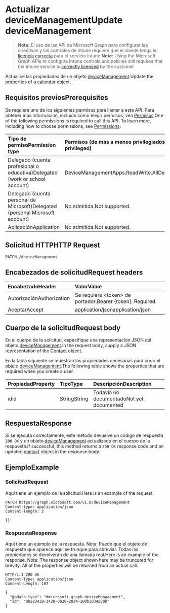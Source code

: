 # <a name="update-devicemanagement"></a><span data-ttu-id="0d435-101">Actualizar deviceManagement</span><span class="sxs-lookup"><span data-stu-id="0d435-101">Update deviceManagement</span></span>

> <span data-ttu-id="0d435-102">**Nota:** El uso de las API de Microsoft Graph para configurar las directivas y los controles de Intune requiere que el cliente tenga la [licencia correcta](https://go.microsoft.com/fwlink/?linkid=839381) para el servicio Intune.</span><span class="sxs-lookup"><span data-stu-id="0d435-102">**Note:** Using the Microsoft Graph APIs to configure Intune controls and policies still requires that the Intune service is [correctly licensed](https://go.microsoft.com/fwlink/?linkid=839381) by the customer.</span></span>

<span data-ttu-id="0d435-103">Actualice las propiedades de un objeto [deviceManagement](../resources/intune_wip_devicemanagement.md).</span><span class="sxs-lookup"><span data-stu-id="0d435-103">Update the properties of a [calendar](../resources/intune_wip_devicemanagement.md) object.</span></span>
## <a name="prerequisites"></a><span data-ttu-id="0d435-104">Requisitos previos</span><span class="sxs-lookup"><span data-stu-id="0d435-104">Prerequisites</span></span>
<span data-ttu-id="0d435-p101">Se requiere uno de los siguientes permisos para llamar a esta API. Para obtener más información, incluido cómo elegir permisos, vea [Permisos](../../../concepts/permissions_reference.md).</span><span class="sxs-lookup"><span data-stu-id="0d435-p101">One of the following permissions is required to call this API. To learn more, including how to choose permissions, see [Permissions](../../../concepts/permissions_reference.md).</span></span>

|<span data-ttu-id="0d435-107">Tipo de permiso</span><span class="sxs-lookup"><span data-stu-id="0d435-107">Permission type</span></span>|<span data-ttu-id="0d435-108">Permisos (de más a menos privilegiados)</span><span class="sxs-lookup"><span data-stu-id="0d435-108">Permissions (from least to most privileged)</span></span>|
|:---|:---|
|<span data-ttu-id="0d435-109">Delegado (cuenta profesional o educativa)</span><span class="sxs-lookup"><span data-stu-id="0d435-109">Delegated (work or school account)</span></span>|<span data-ttu-id="0d435-110">DeviceManagementApps.ReadWrite.All</span><span class="sxs-lookup"><span data-stu-id="0d435-110">DeviceManagementApps.ReadWrite.All</span></span>|
|<span data-ttu-id="0d435-111">Delegado (cuenta personal de Microsoft)</span><span class="sxs-lookup"><span data-stu-id="0d435-111">Delegated (personal Microsoft account)</span></span>|<span data-ttu-id="0d435-112">No admitida.</span><span class="sxs-lookup"><span data-stu-id="0d435-112">Not supported.</span></span>|
|<span data-ttu-id="0d435-113">Aplicación</span><span class="sxs-lookup"><span data-stu-id="0d435-113">Application</span></span>|<span data-ttu-id="0d435-114">No admitida.</span><span class="sxs-lookup"><span data-stu-id="0d435-114">Not supported.</span></span>|

## <a name="http-request"></a><span data-ttu-id="0d435-115">Solicitud HTTP</span><span class="sxs-lookup"><span data-stu-id="0d435-115">HTTP Request</span></span>
<!-- {
  "blockType": "ignored"
}
-->
``` http
PATCH /deviceManagement
```

## <a name="request-headers"></a><span data-ttu-id="0d435-116">Encabezados de solicitud</span><span class="sxs-lookup"><span data-stu-id="0d435-116">Request headers</span></span>
|<span data-ttu-id="0d435-117">Encabezado</span><span class="sxs-lookup"><span data-stu-id="0d435-117">Header</span></span>|<span data-ttu-id="0d435-118">Valor</span><span class="sxs-lookup"><span data-stu-id="0d435-118">Value</span></span>|
|:---|:---|
|<span data-ttu-id="0d435-119">Autorización</span><span class="sxs-lookup"><span data-stu-id="0d435-119">Authorization</span></span>|<span data-ttu-id="0d435-120">Se requiere &lt;token&gt; de portador.</span><span class="sxs-lookup"><span data-stu-id="0d435-120">Bearer {token}. Required.</span></span>|
|<span data-ttu-id="0d435-121">Aceptar</span><span class="sxs-lookup"><span data-stu-id="0d435-121">Accept</span></span>|<span data-ttu-id="0d435-122">application/json</span><span class="sxs-lookup"><span data-stu-id="0d435-122">application/json</span></span>|

## <a name="request-body"></a><span data-ttu-id="0d435-123">Cuerpo de la solicitud</span><span class="sxs-lookup"><span data-stu-id="0d435-123">Request body</span></span>
<span data-ttu-id="0d435-124">En el cuerpo de la solicitud, especifique una representación JSON del objeto [deviceManagement](../resources/intune_wip_devicemanagement.md).</span><span class="sxs-lookup"><span data-stu-id="0d435-124">In the request body, supply a JSON representation of the [Contact](../resources/intune_wip_devicemanagement.md) object.</span></span>

<span data-ttu-id="0d435-125">En la tabla siguiente se muestran las propiedades necesarias para crear el objeto [deviceManagement](../resources/intune_wip_devicemanagement.md).</span><span class="sxs-lookup"><span data-stu-id="0d435-125">The following table shows the properties that are required when you create a user.</span></span>

|<span data-ttu-id="0d435-126">Propiedad</span><span class="sxs-lookup"><span data-stu-id="0d435-126">Property</span></span>|<span data-ttu-id="0d435-127">Tipo</span><span class="sxs-lookup"><span data-stu-id="0d435-127">Type</span></span>|<span data-ttu-id="0d435-128">Descripción</span><span class="sxs-lookup"><span data-stu-id="0d435-128">Description</span></span>|
|:---|:---|:---|
|<span data-ttu-id="0d435-129">id</span><span class="sxs-lookup"><span data-stu-id="0d435-129">id</span></span>|<span data-ttu-id="0d435-130">String</span><span class="sxs-lookup"><span data-stu-id="0d435-130">String</span></span>|<span data-ttu-id="0d435-131">Todavía no documentado</span><span class="sxs-lookup"><span data-stu-id="0d435-131">Not yet documented</span></span>|



## <a name="response"></a><span data-ttu-id="0d435-132">Respuesta</span><span class="sxs-lookup"><span data-stu-id="0d435-132">Response</span></span>
<span data-ttu-id="0d435-133">Si se ejecuta correctamente, este método devuelve un código de respuesta `200 OK` y un objeto [deviceManagement](../resources/intune_wip_devicemanagement.md) actualizado en el cuerpo de la respuesta.</span><span class="sxs-lookup"><span data-stu-id="0d435-133">If successful, this method returns a `200 OK` response code and an updated [contact](../resources/intune_wip_devicemanagement.md) object in the response body.</span></span>

## <a name="example"></a><span data-ttu-id="0d435-134">Ejemplo</span><span class="sxs-lookup"><span data-stu-id="0d435-134">Example</span></span>
### <a name="request"></a><span data-ttu-id="0d435-135">Solicitud</span><span class="sxs-lookup"><span data-stu-id="0d435-135">Request</span></span>
<span data-ttu-id="0d435-136">Aquí tiene un ejemplo de la solicitud.</span><span class="sxs-lookup"><span data-stu-id="0d435-136">Here is an example of the request.</span></span>
``` http
PATCH https://graph.microsoft.com/v1.0/deviceManagement
Content-type: application/json
Content-length: 2

{}
```

### <a name="response"></a><span data-ttu-id="0d435-137">Respuesta</span><span class="sxs-lookup"><span data-stu-id="0d435-137">Response</span></span>
<span data-ttu-id="0d435-p102">Aquí tiene un ejemplo de la respuesta. Nota: Puede que el objeto de respuesta que aparece aquí se trunque para abreviar. Todas las propiedades se devolverán de una llamada real.</span><span class="sxs-lookup"><span data-stu-id="0d435-p102">Here is an example of the response. Note: The response object shown here may be truncated for brevity. All of the properties will be returned from an actual call.</span></span>
``` http
HTTP/1.1 200 OK
Content-Type: application/json
Content-Length: 107

{
  "@odata.type": "#microsoft.graph.deviceManagement",
  "id": "0b283420-3420-0b28-2034-280b2034280b"
}
```



